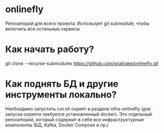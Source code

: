 # onlinefly

Репозиторий для всего проекта. Использует git submodule, чтобы включить все остальные сервисы

# Как начать работу?
git clone --recurse-submodules https://github.com/snailrake/onlinefly.git

# Как поднять БД и другие инструменты локально?
Необходимо запустить run.sh скрипт в разделе infra-onlinefly (для запуска скрипта требуется установленный docker). Это отдельный репозиторий, который содержит в себе все инфраструктурные компоненты (БД, Kafka, Docker Compose и пр.)
